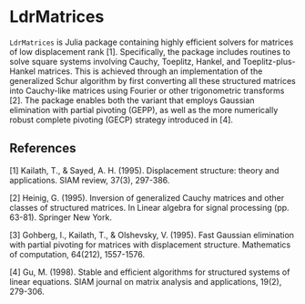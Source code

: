 # LdrMatrices

`LdrMatrices` is Julia package containing highly efficient solvers for matrices of low displacement rank [1]. Specifically, the package includes routines to solve square systems involving Cauchy, Toeplitz, Hankel, and Toeplitz-plus-Hankel matrices. This is achieved through an implementation of the generalized Schur algorithm by first converting all these structured matrices into Cauchy-like matrices using Fourier or other trigonometric transforms [2]. The package enables both the variant that employs Gaussian elimination
with partial pivoting (GEPP), as well as the more numerically robust complete pivoting (GECP) strategy introduced in [4].

## References
[1] Kailath, T., & Sayed, A. H. (1995). Displacement structure: theory and applications. SIAM review, 37(3), 297-386.

[2] Heinig, G. (1995). Inversion of generalized Cauchy matrices and other classes of structured matrices. In Linear algebra for signal processing (pp. 63-81). Springer New York.

[3] Gohberg, I., Kailath, T., & Olshevsky, V. (1995). Fast Gaussian elimination with partial pivoting for matrices with displacement structure. Mathematics of computation, 64(212), 1557-1576.

[4] Gu, M. (1998). Stable and efficient algorithms for structured systems of linear equations. SIAM journal on matrix analysis and applications, 19(2), 279-306.

<!-- 
GOALS
- solve overdetermined, underdetermined, and square systems of important ldr matrices
- fast mat-vecs for important ldr matrices (through e.g. FMM, FFT)
- add,subtract ldr matrices wherevever possible
- efficiently compute compact representations of the inverse of important ldr matrices
- make sure that algorithms or type generic wherever possible: Schur algorithm should work on any field!
-->


